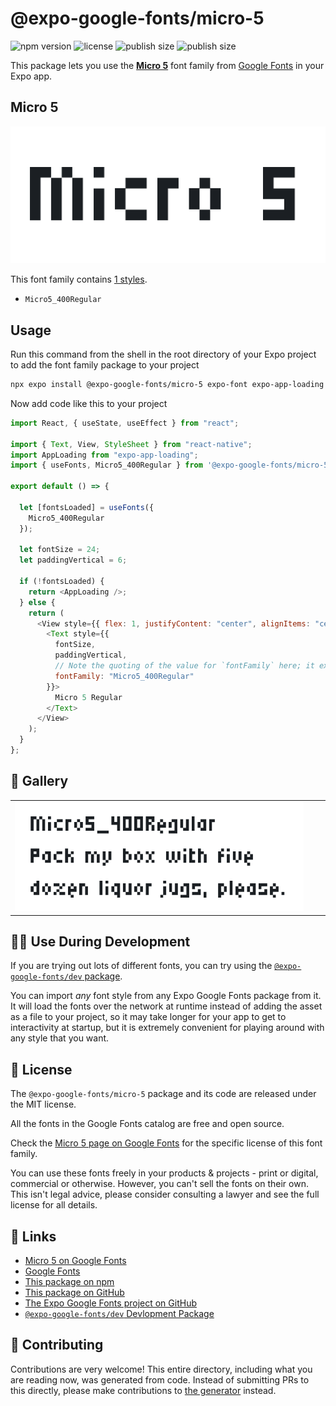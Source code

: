 # @expo-google-fonts/micro-5

![npm version](https://flat.badgen.net/npm/v/@expo-google-fonts/micro-5)
![license](https://flat.badgen.net/github/license/expo/google-fonts)
![publish size](https://flat.badgen.net/packagephobia/install/@expo-google-fonts/micro-5)
![publish size](https://flat.badgen.net/packagephobia/publish/@expo-google-fonts/micro-5)

This package lets you use the [**Micro 5**](https://fonts.google.com/specimen/Micro+5) font family from [Google Fonts](https://fonts.google.com/) in your Expo app.

## Micro 5

![Micro 5](./font-family.png)

This font family contains [1 styles](#-gallery).

- `Micro5_400Regular`

## Usage

Run this command from the shell in the root directory of your Expo project to add the font family package to your project

```sh
npx expo install @expo-google-fonts/micro-5 expo-font expo-app-loading
```

Now add code like this to your project

```js
import React, { useState, useEffect } from "react";

import { Text, View, StyleSheet } from "react-native";
import AppLoading from "expo-app-loading";
import { useFonts, Micro5_400Regular } from '@expo-google-fonts/micro-5';

export default () => {

  let [fontsLoaded] = useFonts({
    Micro5_400Regular
  });

  let fontSize = 24;
  let paddingVertical = 6;

  if (!fontsLoaded) {
    return <AppLoading />;
  } else {
    return (
      <View style={{ flex: 1, justifyContent: "center", alignItems: "center" }}>
        <Text style={{
          fontSize,
          paddingVertical,
          // Note the quoting of the value for `fontFamily` here; it expects a string!
          fontFamily: "Micro5_400Regular"
        }}>
          Micro 5 Regular
        </Text>
      </View>
    );
  }
};
```

## 🔡 Gallery


||||
|-|-|-|
|![Micro5_400Regular](./Micro5_400Regular.ttf.png)||||


## 👩‍💻 Use During Development

If you are trying out lots of different fonts, you can try using the [`@expo-google-fonts/dev` package](https://github.com/expo/google-fonts/tree/master/font-packages/dev#readme).

You can import _any_ font style from any Expo Google Fonts package from it. It will load the fonts over the network at runtime instead of adding the asset as a file to your project, so it may take longer for your app to get to interactivity at startup, but it is extremely convenient for playing around with any style that you want.


## 📖 License

The `@expo-google-fonts/micro-5` package and its code are released under the MIT license.

All the fonts in the Google Fonts catalog are free and open source.

Check the [Micro 5 page on Google Fonts](https://fonts.google.com/specimen/Micro+5) for the specific license of this font family.

You can use these fonts freely in your products & projects - print or digital, commercial or otherwise. However, you can't sell the fonts on their own. This isn't legal advice, please consider consulting a lawyer and see the full license for all details.

## 🔗 Links

- [Micro 5 on Google Fonts](https://fonts.google.com/specimen/Micro+5)
- [Google Fonts](https://fonts.google.com/)
- [This package on npm](https://www.npmjs.com/package/@expo-google-fonts/micro-5)
- [This package on GitHub](https://github.com/expo/google-fonts/tree/master/font-packages/micro-5)
- [The Expo Google Fonts project on GitHub](https://github.com/expo/google-fonts)
- [`@expo-google-fonts/dev` Devlopment Package](https://github.com/expo/google-fonts/tree/master/font-packages/dev)

## 🤝 Contributing

Contributions are very welcome! This entire directory, including what you are reading now, was generated from code. Instead of submitting PRs to this directly, please make contributions to [the generator](https://github.com/expo/google-fonts/tree/master/packages/generator) instead.
